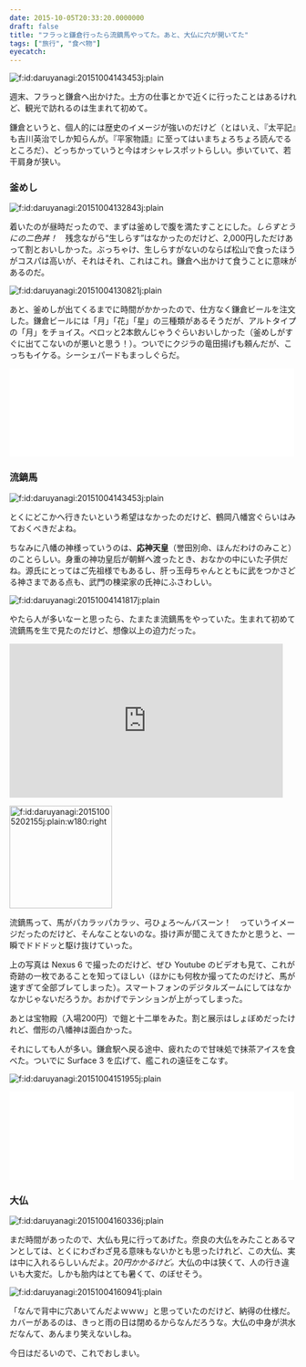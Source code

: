 ```yaml
---
date: 2015-10-05T20:33:20.0000000
draft: false
title: "フラっと鎌倉行ったら流鏑馬やってた。あと、大仏に穴が開いてた"
tags: ["旅行", "食べ物"]
eyecatch: 
---
```

<p><span itemscope itemtype="http://schema.org/Photograph"><img src="20151004143453.jpg" alt="f:id:daruyanagi:20151004143453j:plain" title="f:id:daruyanagi:20151004143453j:plain" class="hatena-fotolife" itemprop="image"></span></p><p>週末、フラっと鎌倉へ出かけた。土方の仕事とかで近くに行ったことはあるけれど、観光で訪れるのは生まれて初めて。</p><p>鎌倉というと、個人的には歴史のイメージが強いのだけど（とはいえ、『太平記』も吉川英治でしか知らんが。『平家物語』に至ってはいまちょろちょろ読んでるところだ）、どっちかっていうと今はオシャレスポットらしい。歩いていて、若干肩身が狭い。</p>

<div class="section">
<h3>釜めし</h3>
<p><span itemscope itemtype="http://schema.org/Photograph"><img src="20151004132843.jpg" alt="f:id:daruyanagi:20151004132843j:plain" title="f:id:daruyanagi:20151004132843j:plain" class="hatena-fotolife" itemprop="image"></span></p><p>着いたのが昼時だったので、まずは釜めしで腹を満たすことにした。<i>しらすとうにの二色丼！　</i>残念ながら“生しらす”はなかったのだけど、2,000円しただけあって割とおいしかった。ぶっちゃけ、生しらすがないのならば松山で食ったほうがコスパは高いが、それはそれ、これはこれ。鎌倉へ出かけて食うことに意味があるのだ。</p><p><span itemscope itemtype="http://schema.org/Photograph"><img src="20151004130821.jpg" alt="f:id:daruyanagi:20151004130821j:plain" title="f:id:daruyanagi:20151004130821j:plain" class="hatena-fotolife" itemprop="image"></span></p><p>あと、釜めしが出てくるまでに時間がかかったので、仕方なく鎌倉ビールを注文した。鎌倉ビールには「月」「花」「星」の三種類があるそうだが、アルトタイプの「月」をチョイス。ペロッと2本飲んじゃうぐらいおいしかった（釜めしがすぐに出てこないのが悪いと思う！）。ついでにクジラの竜田揚げも頼んだが、こっちもイケる。シーシェパードもまっしぐらだ。</p><p><iframe src="//hatenablog-parts.com/embed?url=http%3A%2F%2Fwww.kamakama.jp%2F" title="鎌倉釜飯かまかま - 鎌倉釜飯かまかまのホームページです！" class="embed-card embed-webcard" scrolling="no" frameborder="0" style="display: block; width: 100%; height: 155px; max-width: 500px; margin: 10px 0px;"></iframe></p>

</div>
<div class="section">
<h3>流鏑馬</h3>
<p><span itemscope itemtype="http://schema.org/Photograph"><img src="20151004143453.jpg" alt="f:id:daruyanagi:20151004143453j:plain" title="f:id:daruyanagi:20151004143453j:plain" class="hatena-fotolife" itemprop="image"></span></p><p>とくにどこかへ行きたいという希望はなかったのだけど、鶴岡八幡宮ぐらいはみておくべきだよね。</p><p>ちなみに八幡の神様っていうのは、<b>応神天皇</b>（誉田別命、ほんだわけのみこと）のことらしい。身重の神功皇后が朝鮮へ渡ったとき、おなかの中にいた子供だね。源氏にとってはご先祖様でもあるし、肝っ玉母ちゃんとともに武をつかさどる神さまである点も、武門の棟梁家の氏神にふさわしい。</p><p><span itemscope itemtype="http://schema.org/Photograph"><img src="20151004141817.jpg" alt="f:id:daruyanagi:20151004141817j:plain" title="f:id:daruyanagi:20151004141817j:plain" class="hatena-fotolife" itemprop="image"></span></p><p>やたら人が多いなーと思ったら、たまたま流鏑馬をやっていた。生まれて初めて流鏑馬を生で見たのだけど、想像以上の迫力だった。</p><p><iframe width="480" height="270" src="https://www.youtube.com/embed/IN2jvKKvToc?feature=oembed" frameborder="0" allowfullscreen></iframe></p><p><span itemscope itemtype="http://schema.org/Photograph"><img src="20151005202155.jpg" alt="f:id:daruyanagi:20151005202155j:plain:w180:right" title="f:id:daruyanagi:20151005202155j:plain:w180:right" class="hatena-fotolife hatena-image-right" style="width:180px" itemprop="image"></span></p><p>流鏑馬って、馬がパカラッパカラッ、弓ひょろ～んバスーン！　っていうイメージだったのだけど、そんなことないのな。掛け声が聞こえてきたかと思うと、一瞬でドドドッと駆け抜けていった。</p><p>上の写真は Nexus 6 で撮ったのだけど、ぜひ Youtube のビデオも見て、これが奇跡の一枚であることを知ってほしい（ほかにも何枚か撮ってたのだけど、馬が速すぎて全部ブレてしまった）。スマートフォンのデジタルズームにしてはなかなかじゃないだろうか。おかげでテンションが上がってしまった。</p><p>あとは宝物殿（入場200円）で鎧と十二単をみた。割と展示はしょぼめだったけれど、僧形の八幡神は面白かった。</p><p>それにしても人が多い。鎌倉駅へ戻る途中、疲れたので甘味処で抹茶アイスを食べた。ついでに Surface 3 を広げて、艦これの遠征をこなす。</p><p><span itemscope itemtype="http://schema.org/Photograph"><img src="20151004151955.jpg" alt="f:id:daruyanagi:20151004151955j:plain" title="f:id:daruyanagi:20151004151955j:plain" class="hatena-fotolife" itemprop="image"></span></p><p><iframe src="//hatenablog-parts.com/embed?url=http%3A%2F%2Fyamasato.co.jp%2F" title="鎌倉の甘味・お食事｜山里 鎌倉 段葛店" class="embed-card embed-webcard" scrolling="no" frameborder="0" style="display: block; width: 100%; height: 155px; max-width: 500px; margin: 10px 0px;"></iframe></p>

</div>
<div class="section">
<h3>大仏</h3>
<p><span itemscope itemtype="http://schema.org/Photograph"><img src="20151004160336.jpg" alt="f:id:daruyanagi:20151004160336j:plain" title="f:id:daruyanagi:20151004160336j:plain" class="hatena-fotolife" itemprop="image"></span></p><p>まだ時間があったので、大仏も見に行ってあげた。奈良の大仏をみたことあるマンとしては、とくにわざわざ見る意味もないかとも思ったけれど、この大仏、実は中に入れるらしいんだよ。<i>20円かかるけど。</i>大仏の中は狭くて、人の行き違いも大変だ。しかも胎内はとても暑くて、のぼせそう。</p><p><span itemscope itemtype="http://schema.org/Photograph"><img src="20151004160941.jpg" alt="f:id:daruyanagi:20151004160941j:plain" title="f:id:daruyanagi:20151004160941j:plain" class="hatena-fotolife" itemprop="image"></span></p><p>「なんで背中に穴あいてんだよｗｗｗ」と思っていたのだけど、納得の仕様だ。カバーがあるのは、きっと雨の日は閉めるからなんだろうな。大仏の中身が洪水だなんて、あんまり笑えないしね。</p><p>今日はだるいので、これでおしまい。</p>

</div>